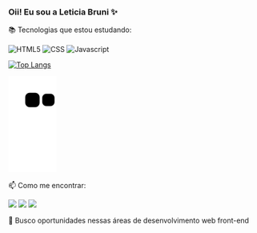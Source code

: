 ### Oii! Eu sou a Leticia Bruni ✨

 📚 Tecnologias que estou estudando:<div>
  <img align="center" alt="HTML5" src="https://img.shields.io/badge/HTML5-E34F26?style=for-the-badge&logo=html5&logoColor=white" />
   <img align="center" alt="CSS" src="https://img.shields.io/badge/CSS3-1572B6?style=for-the-badge&logo=css3&logoColor=white" />
   <img align="center" alt="Javascript" src="https://img.shields.io/badge/JavaScript-323330?style=for-the-badge&logo=javascript&logoColor=F7DF1E" />
 </div>
 
[![Top Langs](https://github-readme-stats.vercel.app/api/top-langs/?username=LRBruni&layout=compact)](https://github.com/LRBruni/github-readme-stats)

![Snake animation](https://github.com/LRBruni/LRBruni/blob/output/github-contribution-grid-snake.svg)


 📫 Como me encontrar: <br>
 <div>
    <a href="mailto:leticiarbruni@gmail.com"><img src="https://img.shields.io/badge/Gmail-D14836?style=for-the-badge&logo=gmail&logoColor=white" target="_blank"></a>
    <a href="https://www.instagram.com/leticia.rodrigues.9803/"><img src="https://img.shields.io/badge/Instagram-E4405F?style=for-the-badge&logo=instagram&logoColor=white" target="_blank"></a>
  <a href="https://www.linkedin.com/in/leticia-rodrigues-bruni/"><img src="https://img.shields.io/badge/LinkedIn-0077B5?style=for-the-badge&logo=linkedin&logoColor=white" target="_blank"></a>
 </div>
 
  🤩 Busco oportunidades nessas áreas de desenvolvimento web front-end
